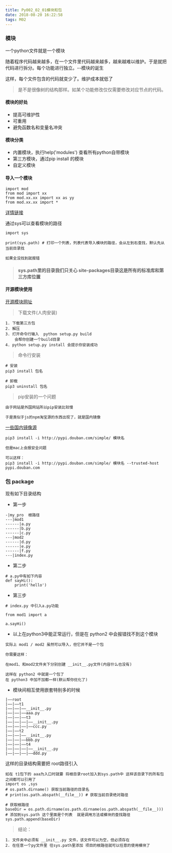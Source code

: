 ```yaml
---
title: Py002_02_01模块和包
date: 2018-08-20 16:22:58
tags: M02
---
```


### 模块

一个python文件就是一个模块

随着程序代码越来越多，在一个文件里代码越来越多，越来越难以维护。于是就把代码进行拆分。每个功能进行独立。--模块的诞生

这样，每个文件包含的代码就变少了。维护成本就低了

> 是不是很像树的结构那样。如某个功能修改仅仅需要修改对应节点的代码。

#### 模块的好处

- 提高可维护性
- 可重用
- 避免函数名和变量名冲突

#### 模块分类

- 内置模块，执行help('modules') 查看所有python自带模块
- 第三方模块，通过pip install 的模块
- 自定义模块

#### 导入一个模块

```
import mod
from mod import xx
from mod.xx.xx import xx as yy
from mod.xx.xx import *
```

[详情链接](https://sltrust.github.io/2018/07/29/P020_02_python%E6%A8%A1%E5%9D%97%E7%9A%84%E5%AF%BC%E5%85%A5/)

通过sys可以查看模块的路径

```
import sys

print(sys.path) # 打印一个列表，列表代表导入模块的路径，会从左到右查找，默认先从当前目录找

如果全没找到就报错  
```

> #### sys.path里的目录我们只关心 site-packages目录这是所有的标准库和第三方库位置

#### 开源模块使用

[开源模块网址](https://pypi.org/)

> 下载文件(人肉安装)

```
1. 下载第三方包
2. 解压
3. 打开命令行输入  python setup.py build 
    会帮你创建一个build目录
4. python setup.py install 会提示你安装成功
```

> 命令行安装

```
# 安装
pip3 install 包名

# 卸载
pip3 uninstall 包名
```

> pip安装的一个问题

```
由于网站是外国网站所以pip安装比较慢

于是类似于js的npm淘宝源的东西出现了，就是国内镜像
```

[一些国内镜像源](https://blog.csdn.net/testcs_dn/article/details/54374849)

```
pip3 install -i http://pypi.douban.com/simple/ 模块名

但是mac上会报安全问题

可以这样：
pip3 install -i http://pypi.douban.com/simple/ 模块名 --trusted-host pypi.douban.com
```


### 包 package

现有如下目录结构

- 第一步

```
-|my_pro  根路径
---|mod1
------|a.py
------|b.py
------|c.py
---|mod2
------|d.py
------|e.py
------|f.py
---|index.py
```

- 第二步

```
# a.py中有如下内容 
def sayHi():
    print('hello')
```

- 第三步

```
# index.py 中引入a.py功能

from mod1 import a

a.sayHi()
```

- 以上在python3中能正常运行，但是在 python2 中会报错找不到这个模块

```
实际上 mod1 / mod2 虽然可以导入，但它并不是一个包

你需要这样：

在mod1、和mod2文件夹下分别创建 __init__.py文件(内容什么也没有)

这样在 python2 中就是一个包了
在 python3 中加不加都一样(默认帮你优化了)
```

- 模块间相互使用嵌套特别多的时候

```
|——root
|——|——t1
|——|——|——__init__.py
|——|——|——aaa.py
|——|——|——t3
|——|——|——|——__init__.py
|——|——|——|——ccc.py
|——|——t2
|——|——|——__init__.py
|——|——|——bbb.py
|——|——|——t4
|——|——|——|——__init__.py
|——|——|——|——ddd.py
```

这样的目录结构需要把 root路径引入

```
如在 t1包下的 aaa为入口时就要 将根目录root加入到sys.path中 这样该目录下的所有包之间都可以引用了
import os ,sys
# os.path.dirname() 获取当前路径的目录名
# print(os.path.abspath(__file__)) # 获取当前目录绝对路径

# 获取根路径
baseDir = os.path.dirname(os.path.dirname(os.path.abspath(__file__)))
# 添加到sys.path 这个里面是个列表  就是调用方法或模块的查找路径
sys.path.append(baseDir)
```

> 结论：

```
1. 文件夹中必须有 __init__.py 文件，该文件可以为空，但必须存在
2. 在任意一个py文件里 往sys.path里添加 项目的根路径就可以任意的使用模块了
```








